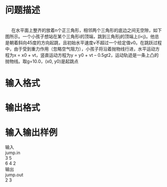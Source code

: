 

# 问题描述

<br/>
     在水平面上整齐的放着n个正三角形，相邻两个三角形的底边之间无空隙，如下图所示。一个小孩子想站在某个三角形i的顶端，跳到三角形j的顶端上(i&lt;j)。他总是朝着斜向45度的方向起跳，且初始水平速度v不超过一个给定值v0。在跳跃过程中，由于受到重力作用（忽略空气阻力），小孩子将沿着抛物线行进，水平运动方程为x = x0 + vt，竖直运动方程为y = y0 + vt – 0.5gt2，运动轨迹是一条上凸的抛物线。取g=10.0，(x0, y0)是起跳点
</p>

# 输入格式



# 输出格式



# 输入输出样例

输入<br/>
jump.in<br/>
3 5<br/>
6 4 2<br/>
输出<br/>
jump.out<br/>
2 3
</p>
